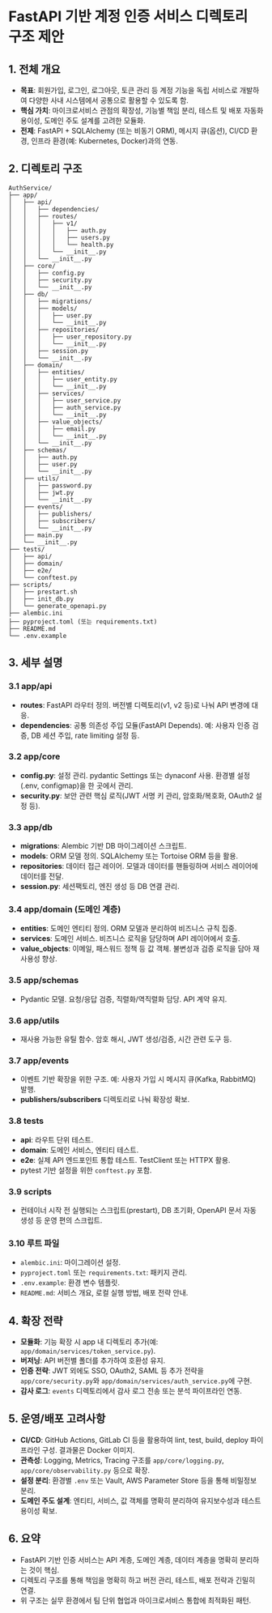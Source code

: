 # FastAPI 기반 계정 인증 서비스 디렉토리 구조 제안

## 1. 전체 개요
- **목표**: 회원가입, 로그인, 로그아웃, 토큰 관리 등 계정 기능을 독립 서비스로 개발하여 다양한 사내 시스템에서 공통으로 활용할 수 있도록 함.
- **핵심 가치**: 마이크로서비스 관점의 확장성, 기능별 책임 분리, 테스트 및 배포 자동화 용이성, 도메인 주도 설계를 고려한 모듈화.
- **전제**: FastAPI + SQLAlchemy (또는 비동기 ORM), 메시지 큐(옵션), CI/CD 환경, 인프라 환경(예: Kubernetes, Docker)과의 연동.

## 2. 디렉토리 구조
```
AuthService/
├── app/
│   ├── api/
│   │   ├── dependencies/
│   │   ├── routes/
│   │   │   ├── v1/
│   │   │   │   ├── auth.py
│   │   │   │   ├── users.py
│   │   │   │   └── health.py
│   │   │   └── __init__.py
│   │   └── __init__.py
│   ├── core/
│   │   ├── config.py
│   │   ├── security.py
│   │   └── __init__.py
│   ├── db/
│   │   ├── migrations/
│   │   ├── models/
│   │   │   ├── user.py
│   │   │   └── __init__.py
│   │   ├── repositories/
│   │   │   ├── user_repository.py
│   │   │   └── __init__.py
│   │   ├── session.py
│   │   └── __init__.py
│   ├── domain/
│   │   ├── entities/
│   │   │   ├── user_entity.py
│   │   │   └── __init__.py
│   │   ├── services/
│   │   │   ├── user_service.py
│   │   │   ├── auth_service.py
│   │   │   └── __init__.py
│   │   ├── value_objects/
│   │   │   ├── email.py
│   │   │   └── __init__.py
│   │   └── __init__.py
│   ├── schemas/
│   │   ├── auth.py
│   │   ├── user.py
│   │   └── __init__.py
│   ├── utils/
│   │   ├── password.py
│   │   ├── jwt.py
│   │   └── __init__.py
│   ├── events/
│   │   ├── publishers/
│   │   ├── subscribers/
│   │   └── __init__.py
│   ├── main.py
│   └── __init__.py
├── tests/
│   ├── api/
│   ├── domain/
│   ├── e2e/
│   └── conftest.py
├── scripts/
│   ├── prestart.sh
│   ├── init_db.py
│   └── generate_openapi.py
├── alembic.ini
├── pyproject.toml (또는 requirements.txt)
├── README.md
└── .env.example
```

## 3. 세부 설명

### 3.1 app/api
- **routes**: FastAPI 라우터 정의. 버전별 디렉토리(v1, v2 등)로 나눠 API 변경에 대응.
- **dependencies**: 공통 의존성 주입 모듈(FastAPI Depends). 예: 사용자 인증 검증, DB 세션 주입, rate limiting 설정 등.

### 3.2 app/core
- **config.py**: 설정 관리. pydantic Settings 또는 dynaconf 사용. 환경별 설정(.env, configmap)을 한 곳에서 관리.
- **security.py**: 보안 관련 핵심 로직(JWT 서명 키 관리, 암호화/복호화, OAuth2 설정 등).

### 3.3 app/db
- **migrations**: Alembic 기반 DB 마이그레이션 스크립트.
- **models**: ORM 모델 정의. SQLAlchemy 또는 Tortoise ORM 등을 활용.
- **repositories**: 데이터 접근 레이어. 모델과 데이터를 핸들링하며 서비스 레이어에 데이터를 전달.
- **session.py**: 세션팩토리, 엔진 생성 등 DB 연결 관리.

### 3.4 app/domain (도메인 계층)
- **entities**: 도메인 엔티티 정의. ORM 모델과 분리하여 비즈니스 규칙 집중.
- **services**: 도메인 서비스. 비즈니스 로직을 담당하며 API 레이어에서 호출.
- **value_objects**: 이메일, 패스워드 정책 등 값 객체. 불변성과 검증 로직을 담아 재사용성 향상.

### 3.5 app/schemas
- Pydantic 모델. 요청/응답 검증, 직렬화/역직렬화 담당. API 계약 유지.

### 3.6 app/utils
- 재사용 가능한 유틸 함수. 암호 해시, JWT 생성/검증, 시간 관련 도구 등.

### 3.7 app/events
- 이벤트 기반 확장을 위한 구조. 예: 사용자 가입 시 메시지 큐(Kafka, RabbitMQ) 발행.
- **publishers/subscribers** 디렉토리로 나눠 확장성 확보.

### 3.8 tests
- **api**: 라우트 단위 테스트.
- **domain**: 도메인 서비스, 엔티티 테스트.
- **e2e**: 실제 API 엔드포인트 통합 테스트. TestClient 또는 HTTPX 활용.
- pytest 기반 설정을 위한 `conftest.py` 포함.

### 3.9 scripts
- 컨테이너 시작 전 실행되는 스크립트(prestart), DB 초기화, OpenAPI 문서 자동 생성 등 운영 편의 스크립트.

### 3.10 루트 파일
- `alembic.ini`: 마이그레이션 설정.
- `pyproject.toml` 또는 `requirements.txt`: 패키지 관리.
- `.env.example`: 환경 변수 템플릿.
- `README.md`: 서비스 개요, 로컬 실행 방법, 배포 전략 안내.

## 4. 확장 전략
- **모듈화**: 기능 확장 시 app 내 디렉토리 추가(예: `app/domain/services/token_service.py`).
- **버저닝**: API 버전별 폴더를 추가하여 호환성 유지.
- **인증 전략**: JWT 외에도 SSO, OAuth2, SAML 등 추가 전략을 `app/core/security.py`와 `app/domain/services/auth_service.py`에 구현.
- **감사 로그**: `events` 디렉토리에서 감사 로그 전송 또는 분석 파이프라인 연동.

## 5. 운영/배포 고려사항
- **CI/CD**: GitHub Actions, GitLab CI 등을 활용하여 lint, test, build, deploy 파이프라인 구성. 결과물은 Docker 이미지.
- **관측성**: Logging, Metrics, Tracing 구조를 `app/core/logging.py`, `app/core/observability.py` 등으로 확장.
- **설정 분리**: 환경별 `.env` 또는 Vault, AWS Parameter Store 등을 통해 비밀정보 분리.
- **도메인 주도 설계**: 엔티티, 서비스, 값 객체를 명확히 분리하여 유지보수성과 테스트 용이성 확보.

## 6. 요약
- FastAPI 기반 인증 서비스는 API 계층, 도메인 계층, 데이터 계층을 명확히 분리하는 것이 핵심.
- 디렉토리 구조를 통해 책임을 명확히 하고 버전 관리, 테스트, 배포 전략과 긴밀히 연결.
- 위 구조는 실무 환경에서 팀 단위 협업과 마이크로서비스 통합에 최적화된 패턴.
